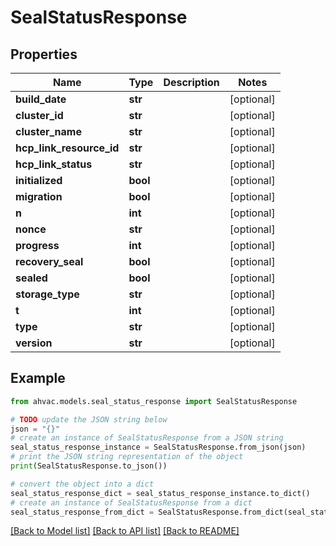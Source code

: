 # SealStatusResponse


## Properties

Name | Type | Description | Notes
------------ | ------------- | ------------- | -------------
**build_date** | **str** |  | [optional] 
**cluster_id** | **str** |  | [optional] 
**cluster_name** | **str** |  | [optional] 
**hcp_link_resource_id** | **str** |  | [optional] 
**hcp_link_status** | **str** |  | [optional] 
**initialized** | **bool** |  | [optional] 
**migration** | **bool** |  | [optional] 
**n** | **int** |  | [optional] 
**nonce** | **str** |  | [optional] 
**progress** | **int** |  | [optional] 
**recovery_seal** | **bool** |  | [optional] 
**sealed** | **bool** |  | [optional] 
**storage_type** | **str** |  | [optional] 
**t** | **int** |  | [optional] 
**type** | **str** |  | [optional] 
**version** | **str** |  | [optional] 

## Example

```python
from ahvac.models.seal_status_response import SealStatusResponse

# TODO update the JSON string below
json = "{}"
# create an instance of SealStatusResponse from a JSON string
seal_status_response_instance = SealStatusResponse.from_json(json)
# print the JSON string representation of the object
print(SealStatusResponse.to_json())

# convert the object into a dict
seal_status_response_dict = seal_status_response_instance.to_dict()
# create an instance of SealStatusResponse from a dict
seal_status_response_from_dict = SealStatusResponse.from_dict(seal_status_response_dict)
```
[[Back to Model list]](../README.md#documentation-for-models) [[Back to API list]](../README.md#documentation-for-api-endpoints) [[Back to README]](../README.md)


